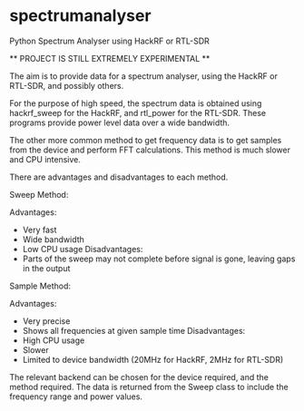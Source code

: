 # spectrumanalyser
Python Spectrum Analyser using HackRF or RTL-SDR

** PROJECT IS STILL EXTREMELY EXPERIMENTAL **

The aim is to provide data for a spectrum analyser, using the HackRF or RTL-SDR, and possibly others.

For the purpose of high speed, the spectrum data is obtained using hackrf_sweep for the HackRF, and rtl_power for the RTL-SDR. These programs provide power level data over a wide bandwidth.

The other more common method to get frequency data is to get samples from the device and perform FFT calculations. This method is much slower and CPU intensive.

There are advantages and disadvantages to each method.

Sweep Method:

Advantages:
- Very fast
- Wide bandwidth
- Low CPU usage
Disadvantages:
- Parts of the sweep may not complete before signal is gone, leaving gaps in the output

Sample Method:

Advantages:
- Very precise
- Shows all frequencies at given sample time
Disadvantages:
- High CPU usage
- Slower
- Limited to device bandwidth (20MHz for HackRF, 2MHz for RTL-SDR)

The relevant backend can be chosen for the device required, and the method required.
The data is returned from the Sweep class to include the frequency range and power values.



